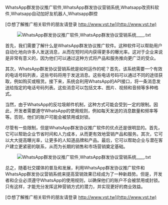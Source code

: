 WhatsApp群发协议推广软件,WhatsApp群发协议营销系统,Whatsapp改资料软件,Whatsapp自动加好友机器人,Whatsapp群控

[😍想了解推广相关软件的朋友请登录 http://www.vst.tw](http://www.vst.tw)

 <center><img src="https://vst.tw/MP4/tuiguang/png/7.png" alt="WhatsApp群发协议推广软件,WhatsApp群发协议营销系统____.txt"></center>

首先，我们需要了解什么是WhatsApp群发协议推广软件。这种软件可以帮助用户自动化地向许多人发送消息，从而在短时间内获得更多的曝光率。这对于企业来说是非常有意义的，因为他们可以通过这种方式将产品和服务推向更广泛的受众。

其次，WhatsApp群发协议营销系统是如何运作的呢？首先，该系统需要一个有效的电话号码列表，这些号码将用于发送消息。这些电话号码可以通过不同的途径获取，例如购买或租赁。接下来，系统会利用WhatsApp的API接口，将一条消息发送给指定的电话号码列表。这些消息可以包括文本、图片、视频和音频等多种格式。

当然，由于WhatsApp的反垃圾邮件机制，这种方式可能会受到一定的限制。因此，开发者需要遵守WhatsApp的使用规则，例如每天发送的消息数量和频率等等。否则，他们的账户可能会被禁用或封锁。

尽管有一些限制，但是WhatsApp群发协议推广软件的优点还是很明显的。首先，它可以帮助企业节省时间和人力成本，从而更有效地营销产品和服务。其次，它可以大大提高曝光率，让更多的人知道品牌和产品。最后，它可以帮助企业与潜在客户建立更紧密的联系，从而为长期的销售和市场营销奠定基础。

 <center><img src="https://vst.tw/MP4/tuiguang/png/1.png" alt="WhatsApp群发协议推广软件,WhatsApp群发协议营销系统____.txt"></center>

总之，随着社交媒体的普及和发展，利用WhatsApp群发协议推广软件和WhatsApp群发协议营销系统来提高营销效果已经成为了一种新趋势。但是，开发者和企业必须遵守WhatsApp的使用规则，以确保他们的账户不会被禁用或封锁。只有这样，才能充分发挥这种营销方式的潜力，并实现更好的商业效益。

[😍想了解推广相关软件的朋友请登录 http://www.vst.tw](http://www.vst.tw)




